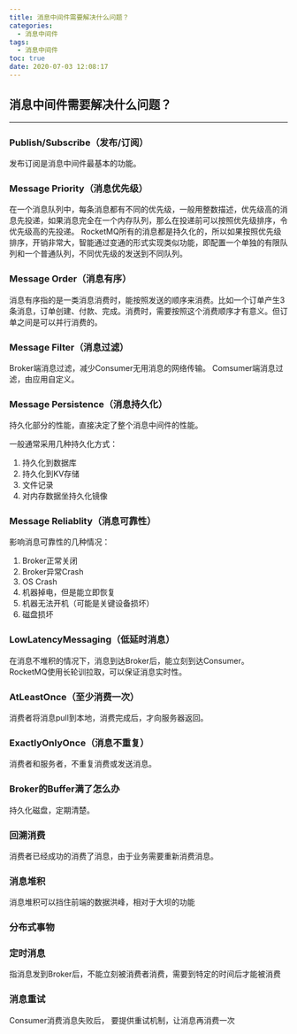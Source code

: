 ```yaml
---
title: 消息中间件需要解决什么问题？
categories:
  - 消息中间件
tags:
  - 消息中间件
toc: true
date: 2020-07-03 12:08:17
---
```

## 消息中间件需要解决什么问题？

---------

### Publish/Subscribe（发布/订阅）

发布订阅是消息中间件最基本的功能。

### Message Priority（消息优先级）

在一个消息队列中，每条消息都有不同的优先级，一般用整数描述，优先级高的消息先投递，如果消息完全在一个内存队列，那么在投递前可以按照优先级排序，令优先级高的先投递。
RocketMQ所有的消息都是持久化的，所以如果按照优先级排序，开销非常大，智能通过变通的形式实现类似功能，即配置一个单独的有限队列和一个普通队列，不同优先级的发送到不同队列。

### Message Order（消息有序）

消息有序指的是一类消息消费时，能按照发送的顺序来消费。比如一个订单产生3条消息，订单创建、付款、完成。消费时，需要按照这个消费顺序才有意义。但订单之间是可以并行消费的。

### Message Filter（消息过滤）

Broker端消息过滤，减少Consumer无用消息的网络传输。
Comsumer端消息过滤，由应用自定义。

### Message Persistence（消息持久化）

持久化部分的性能，直接决定了整个消息中间件的性能。

一般通常采用几种持久化方式：
1. 持久化到数据库
2. 持久化到KV存储
3. 文件记录
4. 对内存数据坐持久化镜像

### Message Reliablity（消息可靠性）

影响消息可靠性的几种情况：
1. Broker正常关闭
2. Broker异常Crash
3. OS Crash
4. 机器掉电，但是能立即恢复
5. 机器无法开机（可能是关键设备损坏）
6. 磁盘损坏

### LowLatencyMessaging（低延时消息）

在消息不堆积的情况下，消息到达Broker后，能立刻到达Consumer。
RocketMQ使用长轮训拉取，可以保证消息实时性。

### AtLeastOnce（至少消费一次）

消费者将消息pull到本地，消费完成后，才向服务器返回。

### ExactlyOnlyOnce（消息不重复）

消费者和服务者，不重复消费或发送消息。

### Broker的Buffer满了怎么办

持久化磁盘，定期清楚。

### 回溯消费

消费者已经成功的消费了消息，由于业务需要重新消费消息。

### 消息堆积

消息堆积可以挡住前端的数据洪峰，相对于大坝的功能

### 分布式事物

### 定时消息

指消息发到Broker后，不能立刻被消费者消费，需要到特定的时间后才能被消费

### 消息重试

Consumer消费消息失败后， 要提供重试机制，让消息再消费一次






